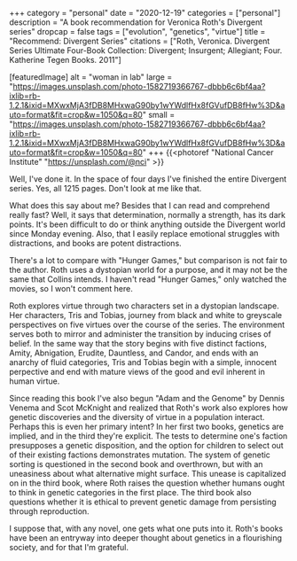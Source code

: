 +++
category = "personal"
date = "2020-12-19"
categories = ["personal"]
description = "A book recommendation for Veronica Roth's Divergent series"
dropcap = false
tags = ["evolution", "genetics", "virtue"]
title = "Recommend: Divergent Series"
citations = ["Roth, Veronica. Divergent Series Ultimate Four-Book Collection: Divergent; Insurgent; Allegiant; Four. Katherine Tegen Books. 2011"]

[featuredImage]
  alt = "woman in lab"
  large = "https://images.unsplash.com/photo-1582719366767-dbbb6c6bf4aa?ixlib=rb-1.2.1&ixid=MXwxMjA3fDB8MHxwaG90by1wYWdlfHx8fGVufDB8fHw%3D&auto=format&fit=crop&w=1050&q=80"
  small = "https://images.unsplash.com/photo-1582719366767-dbbb6c6bf4aa?ixlib=rb-1.2.1&ixid=MXwxMjA3fDB8MHxwaG90by1wYWdlfHx8fGVufDB8fHw%3D&auto=format&fit=crop&w=1050&q=80"
+++
{{<photoref "National Cancer Institute" "https://unsplash.com/@nci" >}}

Well, I've done it. In the space of four days I've finished the entire Divergent series. Yes, all 1215 pages. Don't look at me like that.

What does this say about me? Besides that I can read and comprehend really fast? Well, it says that determination, normally a strength, has its dark points. It's been difficult to do or think anything outside the Divergent world since Monday evening. Also, that I easily replace emotional struggles with distractions, and books are potent distractions.

There's a lot to compare with "Hunger Games," but comparison is not fair to the author. Roth uses a dystopian world for a purpose, and it may not be the same that Collins intends. I haven't read "Hunger Games," only watched the movies, so I won't comment here.

Roth explores virtue through two characters set in a dystopian landscape. Her characters, Tris and Tobias, journey from black and white to greyscale perspectives on five virtues over the course of the series. The environment serves both to mirror and administer the transition by inducing crises of belief. In the same way that the story begins with five distinct factions, Amity, Abnigation, Erudite, Dauntless, and Candor, and ends with an anarchy of fluid categories, Tris and Tobias begin with a simple, innocent perpective and end with mature views of the good and evil inherent in human virtue.

Since reading this book I've also begun "Adam and the Genome" by Dennis Venema and Scot McKnight and realized that Roth's work also explores how genetic discoveries and the diversity of virtue in a population interact. Perhaps this is even her primary intent? In her first two books, genetics are implied, and in the third they're explicit. The tests to determine one's faction presupposes a genetic disposition, and the option for children to select out of their existing factions demonstrates mutation. The system of genetic sorting is questioned in the second book and overthrown, but with an uneasiness about what alternative might surface. This unease is capitalized on in the third book, where Roth raises the question whether humans ought to think in genetic categories in the first place. The third book also questions whether it is ethical to prevent genetic damage from persisting through reproduction.

I suppose that, with any novel, one gets what one puts into it. Roth's books have been an entryway into deeper thought about genetics in a flourishing society, and for that I'm grateful.
